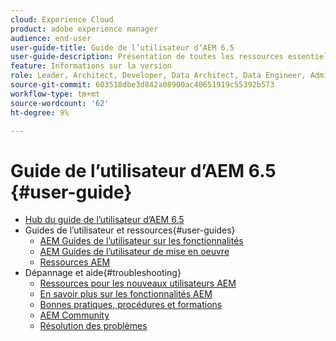 ```yaml
---
cloud: Experience Cloud
product: adobe experience manager
audience: end-user
user-guide-title: Guide de l’utilisateur d’AEM 6.5
user-guide-description: Présentation de toutes les ressources essentielles pour comprendre, installer, gérer et utiliser AEM 6.5
feature: Informations sur la version
role: Leader, Architect, Developer, Data Architect, Data Engineer, Admin, User
source-git-commit: 603518dbe3d842a08900ac40651919c55392b573
workflow-type: tm+mt
source-wordcount: '62'
ht-degree: 9%

---
```



# Guide de l’utilisateur d’AEM 6.5 {#user-guide}

+ [Hub du guide de l’utilisateur d’AEM 6.5](home.md)
+ Guides de l’utilisateur et ressources{#user-guides}
   + [AEM Guides de l’utilisateur sur les fonctionnalités](capabilities.md)
   + [AEM Guides de l’utilisateur de mise en oeuvre](implementation.md)
   + [Ressources AEM](resources.md)
+ Dépannage et aide{#troubleshooting}
   + [Ressources pour les nouveaux utilisateurs AEM](new.md)
   + [En savoir plus sur les fonctionnalités AEM](learn.md)
   + [Bonnes pratiques, procédures et formations](best-practice.md)
   + [AEM Community](community.md)
   + [Résolution des problèmes](troubleshooting.md)
